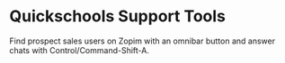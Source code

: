 Quickschools Support Tools
==============

Find prospect sales users on Zopim with an omnibar button and answer chats with Control/Command-Shift-A.
